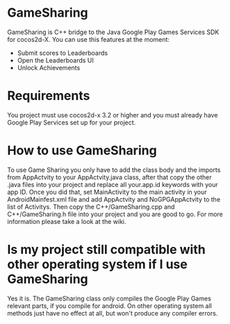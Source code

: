 GameSharing
===========

GameSharing is C++ bridge to the Java Google Play Games Services SDK for cocos2d-X.
You can use this features at the moment:
* Submit scores to Leaderboards
* Open the Leaderboards UI
* Unlock Achievements

Requirements
===========

You project must use cocos2d-x 3.2 or higher and you must already have Google Play Services set up for your project.

How to use GameSharing
=====================

To use Game Sharing you only have to add the class body  and the imports from AppActvity to your AppActvity.java
class, after that copy the other .java files into your project and replace all your.app.id keywords with your app ID.
Once you did that, set MainActivity to the main activity in your AndroidMainfest.xml file and add AppActvity and NoGPGAppActvity
to the list of Activitys. Then copy the C++/GameSharing.cpp and C++/GameSharing.h file into your project and you are good to go.
For more information please take a look at the wiki.

Is my project still compatible with other operating system if I use GameSharing
===============================================================================

Yes it is. The GameSharing class only compiles the Google Play Games relevant parts, if you compile for android.
On other operating system all methods just have no effect at all, but won't produce any compiler errors.
